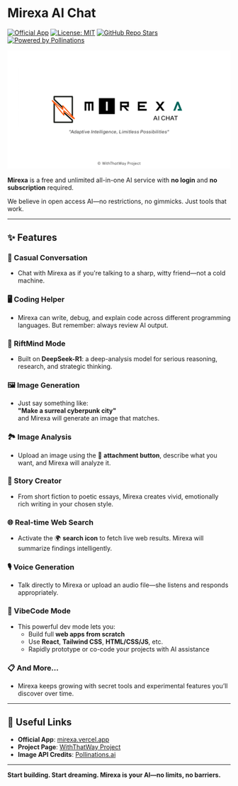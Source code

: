 # Mirexa AI Chat

[![Official App](https://img.shields.io/badge/Mirexa-Launch%20App-blueviolet?logo=vercel&style=flat-square)](https://mirexa.vercel.app)
[![License: MIT](https://img.shields.io/badge/license-MIT-green?style=flat-square)](https://github.com/withthatway/mirexa-project/blob/main/LICENSE)
[![GitHub Repo Stars](https://img.shields.io/github/stars/withthatway/mirexa-project?style=flat-square)](https://github.com/withthatway/mirexa-project/stargazers)
[![Powered by Pollinations](https://img.shields.io/badge/API%20by-Pollinations.ai-orange?style=flat-square)](https://github.com/pollinations/pollinations/blob/master/APIDOCS.md)

[![Mirexa AI Chat](https://github.com/withthatway/withthatway/blob/855c97508a44b51fe4aa77fb84e394605097c99e/assets/thumbnail_page_of_mirexa_ai.png?raw=true)](https://mirexa.vercel.app)

**Mirexa** is a free and unlimited all-in-one AI service with **no login** and **no subscription** required.  

We believe in open access AI—no restrictions, no gimmicks. Just tools that work.

---

## ✨ Features

### 💬 Casual Conversation  
- Chat with Mirexa as if you're talking to a sharp, witty friend—not a cold machine.

### 🖥️ Coding Helper  
- Mirexa can write, debug, and explain code across different programming languages. But remember: always review AI output.

### 🧠 RiftMind Mode  
- Built on **DeepSeek-R1**: a deep-analysis model for serious reasoning, research, and strategic thinking.

### 🖼️ Image Generation  
- Just say something like:  
  **"Make a surreal cyberpunk city"**  
  and Mirexa will generate an image that matches.

### 🏞️ Image Analysis  
- Upload an image using the 📎 **attachment button**, describe what you want, and Mirexa will analyze it.

### 📖 Story Creator  
- From short fiction to poetic essays, Mirexa creates vivid, emotionally rich writing in your chosen style.

### 🌐 Real-time Web Search  
- Activate the 🌍 **search icon** to fetch live web results. Mirexa will summarize findings intelligently.

### 🎙️ Voice Generation  
- Talk directly to Mirexa or upload an audio file—she listens and responds appropriately.

### 🧩 VibeCode Mode  
- This powerful dev mode lets you:  
  - Build full **web apps from scratch**  
  - Use **React**, **Tailwind CSS**, **HTML/CSS/JS**, etc.  
  - Rapidly prototype or co-code your projects with AI assistance  

### 📋 And More...  
- Mirexa keeps growing with secret tools and experimental features you’ll discover over time.

---

## 🔗 Useful Links  

- **Official App**: [mirexa.vercel.app](https://mirexa.vercel.app)  
- **Project Page**: [WithThatWay Project](https://perchance.org/withthatway)  
- **Image API Credits**: [Pollinations.ai](https://github.com/pollinations/pollinations/blob/master/APIDOCS.md)  

---

**Start building. Start dreaming. Mirexa is your AI—no limits, no barriers.**
